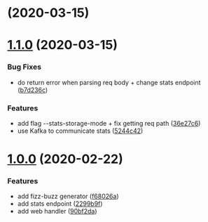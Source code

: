 #  (2020-03-15)



# [1.1.0](https://github.com/l-lin/fizzbuzz/compare/1.0.0...1.1.0) (2020-03-15)


### Bug Fixes

* do return error when parsing req body + change stats endpoint ([b7d236c](https://github.com/l-lin/fizzbuzz/commits/b7d236c6e688aa4f5007252a8119c2d976282f87))


### Features

* add flag --stats-storage-mode + fix getting req path ([36e27c6](https://github.com/l-lin/fizzbuzz/commits/36e27c6bfcc449d2d03410cd0ee0665a00176f46))
* use Kafka to communicate stats ([5244c42](https://github.com/l-lin/fizzbuzz/commits/5244c42e6bf0b5b9964e664ec1bde388272d7cba))



# [1.0.0](https://github.com/l-lin/fizzbuzz/compare/f68026a5b8c3faa8ab6b80e5ab6ce072b52a4cfd...1.0.0) (2020-02-22)


### Features

* add fizz-buzz generator ([f68026a](https://github.com/l-lin/fizzbuzz/commits/f68026a5b8c3faa8ab6b80e5ab6ce072b52a4cfd))
* add stats endpoint ([2299b9f](https://github.com/l-lin/fizzbuzz/commits/2299b9f3a22ea6f9a3cecb6ccb4bc1f85ddbfa37))
* add web handler ([90bf2da](https://github.com/l-lin/fizzbuzz/commits/90bf2da5bef1fdd118e55e94ef6a0f8299212742))



